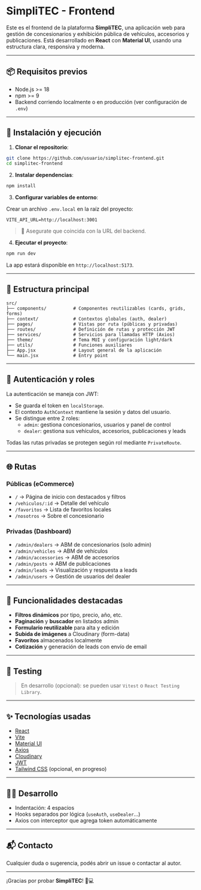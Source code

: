 # SimpliTEC - Frontend

Este es el frontend de la plataforma **SimpliTEC**, una aplicación web para gestión de concesionarios y exhibición pública de vehículos, accesorios y publicaciones. Está desarrollado en **React** con **Material UI**, usando una estructura clara, responsiva y moderna.

---

## 📦 Requisitos previos

- Node.js >= 18
- npm >= 9
- Backend corriendo localmente o en producción (ver configuración de `.env`)

---

## 🚀 Instalación y ejecución

1. **Clonar el repositorio**:

```bash
git clone https://github.com/usuario/simplitec-frontend.git
cd simplitec-frontend
```

2. **Instalar dependencias**:

```bash
npm install
```

3. **Configurar variables de entorno**:

Crear un archivo `.env.local` en la raíz del proyecto:

```env
VITE_API_URL=http://localhost:3001
```

> 🔐 Asegurate que coincida con la URL del backend.

4. **Ejecutar el proyecto**:

```bash
npm run dev
```

La app estará disponible en `http://localhost:5173`.

---

## 🧩 Estructura principal

```
src/
├── components/          # Componentes reutilizables (cards, grids, forms)
├── context/             # Contextos globales (auth, dealer)
├── pages/               # Vistas por ruta (públicas y privadas)
├── routes/              # Definición de rutas y protección JWT
├── services/            # Servicios para llamadas HTTP (Axios)
├── theme/               # Tema MUI y configuración light/dark
├── utils/               # Funciones auxiliares
├── App.jsx              # Layout general de la aplicación
└── main.jsx             # Entry point
```

---

## 🔐 Autenticación y roles

La autenticación se maneja con JWT:

- Se guarda el token en `localStorage`.
- El contexto `AuthContext` mantiene la sesión y datos del usuario.
- Se distingue entre 2 roles:
  - `admin`: gestiona concesionarios, usuarios y panel de control
  - `dealer`: gestiona sus vehículos, accesorios, publicaciones y leads

Todas las rutas privadas se protegen según rol mediante `PrivateRoute`.

---

## 🌐 Rutas

### Públicas (eCommerce)

- `/` → Página de inicio con destacados y filtros
- `/vehiculos/:id` → Detalle del vehículo
- `/favoritos` → Lista de favoritos locales
- `/nosotros` → Sobre el concesionario

### Privadas (Dashboard)

- `/admin/dealers` → ABM de concesionarios (solo admin)
- `/admin/vehicles` → ABM de vehículos
- `/admin/accessories` → ABM de accesorios
- `/admin/posts` → ABM de publicaciones
- `/admin/leads` → Visualización y respuesta a leads
- `/admin/users` → Gestión de usuarios del dealer

---

## 🧠 Funcionalidades destacadas

- **Filtros dinámicos** por tipo, precio, año, etc.
- **Paginación** y **buscador** en listados admin
- **Formulario reutilizable** para alta y edición
- **Subida de imágenes** a Cloudinary (form-data)
- **Favoritos** almacenados localmente
- **Cotización** y generación de leads con envío de email

---

## 🧪 Testing

> En desarrollo (opcional): se pueden usar `Vitest` o `React Testing Library`.

---

## ✨ Tecnologías usadas

- [React](https://reactjs.org/)
- [Vite](https://vitejs.dev/)
- [Material UI](https://mui.com/)
- [Axios](https://axios-http.com/)
- [Cloudinary](https://cloudinary.com/)
- [JWT](https://jwt.io/)
- [Tailwind CSS](https://tailwindcss.com/) (opcional, en progreso)

---

## 🧑‍💻 Desarrollo

- Indentación: 4 espacios
- Hooks separados por lógica (`useAuth`, `useDealer`...)
- Axios con interceptor que agrega token automáticamente

---

## 📬 Contacto

Cualquier duda o sugerencia, podés abrir un issue o contactar al autor.

---

¡Gracias por probar **SimpliTEC**! 🚗💻
